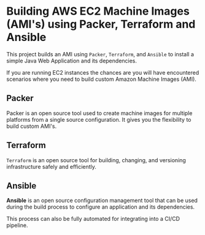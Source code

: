 # Building AWS EC2 Machine Images (AMI's) using Packer, Terraform and Ansible

This project builds an AMI using `Packer`, `Terraform`, and `Ansible` to install a simple Java Web Application and its dependencies.

If you are running EC2 instances the chances are you will have encountered scenarios where you need to build custom Amazon Machine Images (AMI).

## Packer

Packer is an open source tool used to create machine images for multiple platforms from a single source configuration. It gives you the flexibility to build custom AMI's.

## Terraform

`Terraform` is an open source tool for building, changing, and versioning infrastructure safely and efficiently.

## Ansible

**Ansible** is an open source configuration management tool that can be used during the build process to configure an application and its dependencies.

This process can also be fully automated for integrating into a CI/CD pipeline.